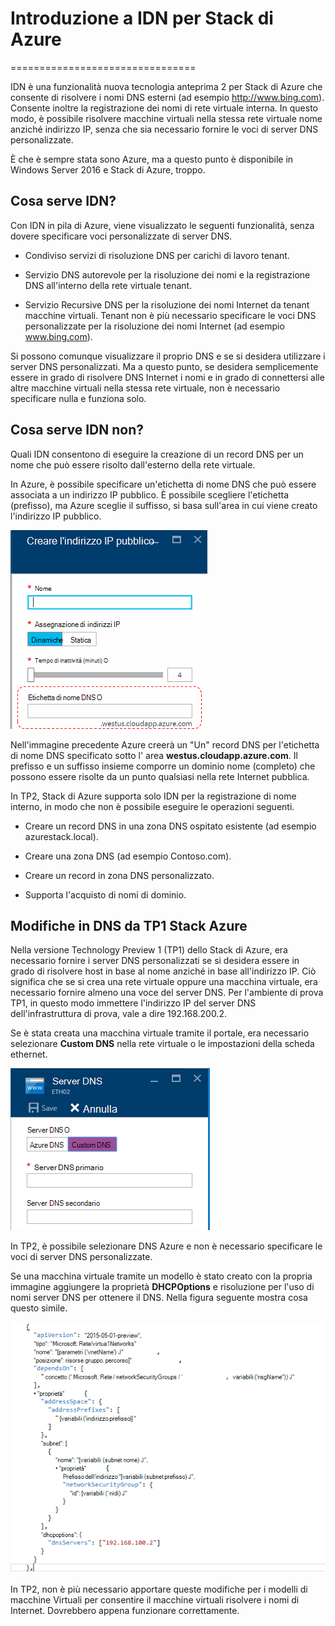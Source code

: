 <properties
    pageTitle="Informazioni sui record DNS in pila Azure TP2 | Microsoft Azure"
    description="Informazioni sulle nuove caratteristiche DNS e le funzionalità di Azure Stack TP2"
    services="azure-stack"
    documentationCenter=""
    authors="ScottNapolitan"
    manager="darmour"
    editor=""/>

<tags
    ms.service="azure-stack"
    ms.workload="na"
    ms.tgt_pltfrm="na"
    ms.devlang="na"
    ms.topic="get-started-article"
    ms.date="09/26/2016"
    ms.author="scottnap"/>

# <a name="introducing-idns-for-azure-stack"></a>Introduzione a IDN per Stack di Azure
================================

IDN è una funzionalità nuova tecnologia anteprima 2 per Stack di Azure che consente di risolvere i nomi DNS esterni (ad esempio http://www.bing.com).
Consente inoltre la registrazione dei nomi di rete virtuale interna. In questo modo, è possibile risolvere macchine virtuali nella stessa rete virtuale nome anziché indirizzo IP, senza che sia necessario fornire le voci di server DNS personalizzate.

È che è sempre stata sono Azure, ma a questo punto è disponibile in Windows Server 2016 e Stack di Azure, troppo.

<a name="what-does-idns-do"></a>Cosa serve IDN?
------------------

Con IDN in pila di Azure, viene visualizzato le seguenti funzionalità, senza dovere specificare voci personalizzate di server DNS.

-   Condiviso servizi di risoluzione DNS per carichi di lavoro tenant.

-   Servizio DNS autorevole per la risoluzione dei nomi e la registrazione DNS all'interno della rete virtuale tenant.

-   Servizio Recursive DNS per la risoluzione dei nomi Internet da tenant macchine virtuali. Tenant non è più necessario specificare le voci DNS personalizzate per la risoluzione dei nomi Internet (ad esempio www.bing.com).

Si possono comunque visualizzare il proprio DNS e se si desidera utilizzare i server DNS personalizzati. Ma a questo punto, se desidera semplicemente essere in grado di risolvere DNS Internet i nomi e in grado di connettersi alle altre macchine virtuali nella stessa rete virtuale, non è necessario specificare nulla e funziona solo.

<a name="what-does-idns-not-do"></a>Cosa serve IDN non?
---------------------

Quali IDN consentono di eseguire la creazione di un record DNS per un nome che può essere risolto dall'esterno della rete virtuale.

In Azure, è possibile specificare un'etichetta di nome DNS che può essere associata a un indirizzo IP pubblico. È possibile scegliere l'etichetta (prefisso), ma Azure sceglie il suffisso, si basa sull'area in cui viene creato l'indirizzo IP pubblico.

![Etichetta nome schermata del DNS](media/azure-stack-understanding-dns-in-tp2/image3.png)

Nell'immagine precedente Azure creerà un "Un" record DNS per l'etichetta di nome DNS specificato sotto l' area **westus.cloudapp.azure.com**. Il prefisso e un suffisso insieme comporre un dominio nome (completo) che possono essere risolte da un punto qualsiasi nella rete Internet pubblica.

In TP2, Stack di Azure supporta solo IDN per la registrazione di nome interno, in modo che non è possibile eseguire le operazioni seguenti.

-   Creare un record DNS in una zona DNS ospitato esistente (ad esempio azurestack.local).

-   Creare una zona DNS (ad esempio Contoso.com).

-   Creare un record in zona DNS personalizzato.

-   Supporta l'acquisto di nomi di dominio.


<a name="changes-in-dns-from-azure-stack-tp1"></a>Modifiche in DNS da TP1 Stack Azure
-----------------------------------

Nella versione Technology Preview 1 (TP1) dello Stack di Azure, era necessario fornire i server DNS personalizzati se si desidera essere in grado di risolvere host in base al nome anziché in base all'indirizzo IP. Ciò significa che se si crea una rete virtuale oppure una macchina virtuale, era necessario fornire almeno una voce del server DNS. Per l'ambiente di prova TP1, in questo modo immettere l'indirizzo IP del server DNS dell'infrastruttura di prova, vale a dire 192.168.200.2.

Se è stata creata una macchina virtuale tramite il portale, era necessario selezionare **Custom DNS** nella rete virtuale o le impostazioni della scheda ethernet.

![Schermata di specificare un server DNS personalizzato](media/azure-stack-understanding-dns-in-tp2/image1.png)

In TP2, è possibile selezionare DNS Azure e non è necessario specificare le voci di server DNS personalizzate.

Se una macchina virtuale tramite un modello è stato creato con la propria immagine aggiungere la proprietà **DHCPOptions** e risoluzione per l'uso di nomi server DNS per ottenere il DNS. Nella figura seguente mostra cosa questo simile.

![Schermata di DHCPOptions proprietà](media/azure-stack-understanding-dns-in-tp2/image2.png)

In TP2, non è più necessario apportare queste modifiche per i modelli di macchine Virtuali per consentire il macchine virtuali risolvere i nomi di Internet. Dovrebbero appena funzionare correttamente.